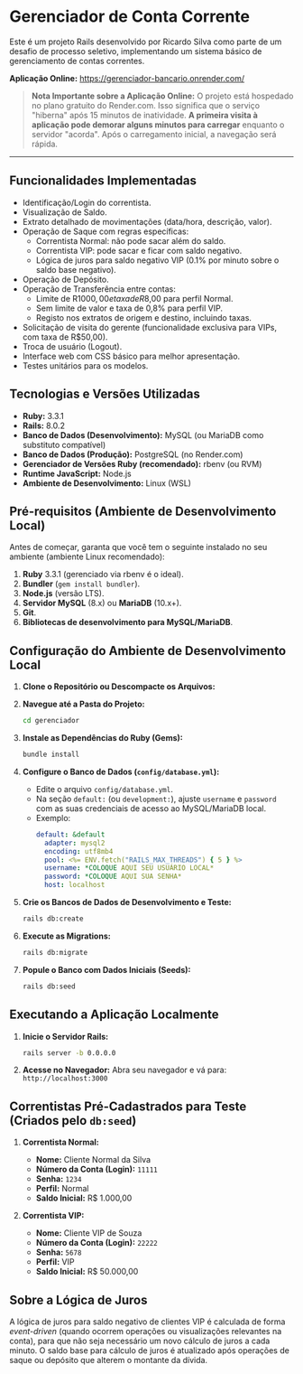 # Gerenciador de Conta Corrente

Este é um projeto Rails desenvolvido por Ricardo Silva como parte de um desafio de processo seletivo, implementando um sistema básico de gerenciamento de contas correntes.

**Aplicação Online:** https://gerenciador-bancario.onrender.com/
> **Nota Importante sobre a Aplicação Online:**
> O projeto está hospedado no plano gratuito do Render.com. Isso significa que o serviço "hiberna" após 15 minutos de inatividade. **A primeira visita à aplicação pode demorar alguns minutos para carregar** enquanto o servidor "acorda". Após o carregamento inicial, a navegação será rápida.

---

## Funcionalidades Implementadas

* Identificação/Login do correntista.
* Visualização de Saldo.
* Extrato detalhado de movimentações (data/hora, descrição, valor).
* Operação de Saque com regras específicas:
    * Correntista Normal: não pode sacar além do saldo.
    * Correntista VIP: pode sacar e ficar com saldo negativo.
    * Lógica de juros para saldo negativo VIP (0.1% por minuto sobre o saldo base negativo).
* Operação de Depósito.
* Operação de Transferência entre contas:
    * Limite de R$1000,00 e taxa de R$8,00 para perfil Normal.
    * Sem limite de valor e taxa de 0,8% para perfil VIP.
    * Registo nos extratos de origem e destino, incluindo taxas.
* Solicitação de visita do gerente (funcionalidade exclusiva para VIPs, com taxa de R$50,00).
* Troca de usuário (Logout).
* Interface web com CSS básico para melhor apresentação.
* Testes unitários para os modelos.

## Tecnologias e Versões Utilizadas

* **Ruby:** 3.3.1
* **Rails:** 8.0.2
* **Banco de Dados (Desenvolvimento):** MySQL (ou MariaDB como substituto compatível)
* **Banco de Dados (Produção):** PostgreSQL (no Render.com)
* **Gerenciador de Versões Ruby (recomendado):** rbenv (ou RVM)
* **Runtime JavaScript:** Node.js
* **Ambiente de Desenvolvimento:** Linux (WSL)

## Pré-requisitos (Ambiente de Desenvolvimento Local)

Antes de começar, garanta que você tem o seguinte instalado no seu ambiente (ambiente Linux recomendado):

1.  **Ruby** 3.3.1 (gerenciado via rbenv é o ideal).
2.  **Bundler** (`gem install bundler`).
3.  **Node.js** (versão LTS).
4.  **Servidor MySQL** (8.x) ou **MariaDB** (10.x+).
5.  **Git**.
6.  **Bibliotecas de desenvolvimento para MySQL/MariaDB**.

## Configuração do Ambiente de Desenvolvimento Local

1.  **Clone o Repositório ou Descompacte os Arquivos:**

2.  **Navegue até a Pasta do Projeto:**
    ```bash
    cd gerenciador
    ```

3.  **Instale as Dependências do Ruby (Gems):**
    ```bash
    bundle install
    ```

4.  **Configure o Banco de Dados (`config/database.yml`):**
    * Edite o arquivo `config/database.yml`.
    * Na seção `default:` (ou `development:`), ajuste `username` e `password` com as suas credenciais de acesso ao MySQL/MariaDB local.
    * Exemplo:
        ```yaml
        default: &default
          adapter: mysql2
          encoding: utf8mb4
          pool: <%= ENV.fetch("RAILS_MAX_THREADS") { 5 } %>
          username: *COLOQUE AQUI SEU USUÁRIO LOCAL*
          password: *COLOQUE AQUI SUA SENHA*
          host: localhost
        ```

5.  **Crie os Bancos de Dados de Desenvolvimento e Teste:**
    ```bash
    rails db:create
    ```

6.  **Execute as Migrations:**
    ```bash
    rails db:migrate
    ```

7.  **Popule o Banco com Dados Iniciais (Seeds):**
    ```bash
    rails db:seed
    ```

## Executando a Aplicação Localmente

1.  **Inicie o Servidor Rails:**
    ```bash
    rails server -b 0.0.0.0
    ```

2.  **Acesse no Navegador:**
    Abra seu navegador e vá para: `http://localhost:3000`

## Correntistas Pré-Cadastrados para Teste (Criados pelo `db:seed`)

1.  **Correntista Normal:**
    * **Nome:** Cliente Normal da Silva
    * **Número da Conta (Login):** `11111`
    * **Senha:** `1234`
    * **Perfil:** Normal
    * **Saldo Inicial:** R$ 1.000,00

2.  **Correntista VIP:**
    * **Nome:** Cliente VIP de Souza
    * **Número da Conta (Login):** `22222`
    * **Senha:** `5678`
    * **Perfil:** VIP
    * **Saldo Inicial:** R$ 50.000,00

## Sobre a Lógica de Juros

A lógica de juros para saldo negativo de clientes VIP é calculada de forma *event-driven* (quando ocorrem operações ou visualizações relevantes na conta), para que não seja necessário um novo cálculo de juros a cada minuto. O saldo base para cálculo de juros é atualizado após operações de saque ou depósito que alterem o montante da dívida.
